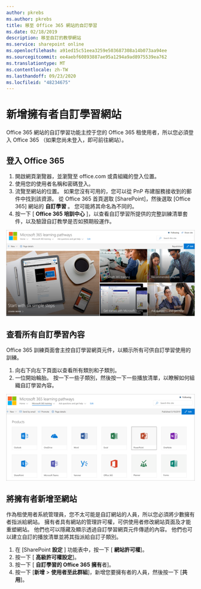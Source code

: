```yaml
---
author: pkrebs
ms.author: pkrebs
title: 移至 Office 365 網站的自訂學習
ms.date: 02/18/2019
description: 移至自訂的教學網站
ms.service: sharepoint online
ms.openlocfilehash: a91ed15c51eea3259e503687308a14b073aa94ee
ms.sourcegitcommit: ee4aebf60893887ae95a1294a9ad8975539ea762
ms.translationtype: MT
ms.contentlocale: zh-TW
ms.lasthandoff: 09/23/2020
ms.locfileid: "48234675"
---
```

# <a name="add-owners-custom-learning-site"></a>新增擁有者自訂學習網站

Office 365 網站的自訂學習功能主控于您的 Office 365 租使用者，所以您必須登入 Office 365 （如果您尚未登入，即可前往網站）。 

## <a name="sign-in-to-office-365"></a>登入 Office 365 

1.  開啟網頁瀏覽器，並瀏覽至 office.com 或貴組織的登入位置。 
2.  使用您的使用者名稱和密碼登入。
3.  流覽至網站的位置。 如果您沒有可用的，您可以從 PnP 布建服務接收到的郵件中找到該資源。 從 Office 365 首頁選取 [SharePoint]，然後選取 [Office 365] 網站的 **自訂學習** 。 您可能將其命名為不同的。 
5. 按一下 [ **Office 365 培訓中心** ]，以查看自訂學習所提供的完整訓練清單套件，以及驗證自訂教學是否如預期般運作。 

![cg-goto.png](media/cg-goto.png)

## <a name="view-all-the-custom-learning-content"></a>查看所有自訂學習內容
Office 365 訓練頁面會主控自訂學習網頁元件，以顯示所有可供自訂學習使用的訓練。 

1. 向右下向左下頁面以查看所有類別和子類別。
2. 一位開始輪胎。 按一下一些子類別，然後按一下一些播放清單，以瞭解如何組織自訂學習內容。 

![cg-gotoall.png](media/cg-gotoall.png)

## <a name="add-owners-to-site"></a>將擁有者新增至網站
作為租使用者系統管理員，您不太可能是自訂網站的人員，所以您必須將少數擁有者指派給網站。 擁有者具有網站的管理許可權，可供使用者修改網站頁面及才能重塑網站。 他們也可以隱藏及顯示透過自訂學習網頁元件傳遞的內容。 他們也可以建立自訂的播放清單並將其指派給自訂子類別。  

1. 在 [SharePoint **設定** ] 功能表中，按一下 [ **網站許可權**]。
2. 按一下 [ **高級許可權設定**]。
3. 按一下 [ **自訂學習的 Office 365 擁有**者]。
4. 按一下 [**新增**  >  **使用者至此群組**]，新增您要擁有者的人員，然後按一下 [**共用**]。

